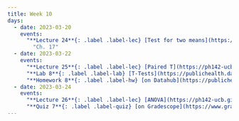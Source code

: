 ```yaml
---
title: Week 10
days:
  - date: 2023-03-20
    events:
      "**Lecture 24**{: .label .label-lec} [Test for two means](https://ph142-ucb.github.io/sp23/src/flavors-of-t.pdf) ([Recording](https://youtu.be/kvl-JQNk9kM))":
        "Ch. 17"
  - date: 2023-03-22
    events:
      "**Lecture 25**{: .label .label-lec} [Paired T](https://ph142-ucb.github.io/sp23/src/paired-t.pdf) ([Recording](https://youtu.be/UNORR02v5pg))":
      "**Lab 8**{: .label .label-lab} [T-Tests](https://publichealth.datahub.berkeley.edu/hub/user-redirect/git-pull?repo=https%3A%2F%2Fgithub.com%2Fph142-ucb%2Fph142-sp23&urlpath=rstudio%2F&branch=main) (Due Apr. 4)":
      "**Homework 8**{: .label .label-hw} [on Datahub](https://publichealth.datahub.berkeley.edu/hub/user-redirect/git-pull?repo=https%3A%2F%2Fgithub.com%2Fph142-ucb%2Fph142-sp23&urlpath=rstudio%2F&branch=main)":
  - date: 2023-03-24
    events:
      "**Lecture 26**{: .label .label-lec} [ANOVA](https://ph142-ucb.github.io/sp23/src/anova.pdf) ([Recording](https://youtu.be/IpMyUxrfgH8))": 
      "**Quiz 7**{: .label .label-quiz} [on Gradescope](https://www.gradescope.com/courses/482455/assignments/2767285) (Due Mar. 25, 12:00 PM PST)":
---
```

